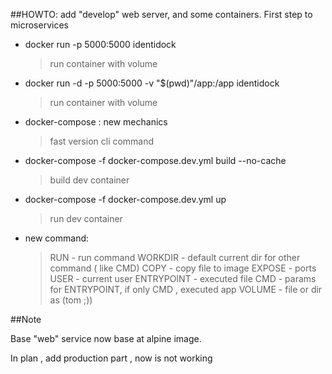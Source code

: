 ##HOWTO: add "develop" web server, and some containers. First step to microservices


- docker run -p 5000:5000  identidock
    > run container with volume
    
- docker run -d  -p 5000:5000 -v "$(pwd)"/app:/app identidock
    > run container with volume

- docker-compose : new mechanics
    > fast version cli command

- docker-compose -f docker-compose.dev.yml build --no-cache
    > build dev container

- docker-compose -f docker-compose.dev.yml up 
    > run dev container
        
- new command:
    > RUN - run command
    > WORKDIR - default current dir for other command ( like CMD)
    > COPY - copy file to image
    > EXPOSE - ports
    > USER - current user
    > ENTRYPOINT -  executed file
    > CMD - params for ENTRYPOINT, if only CMD , executed app
    > VOLUME - file or dir as (tom ;))
         
##Note

Base "web" service now base at alpine image.  

In plan , add production part , now is not working        
